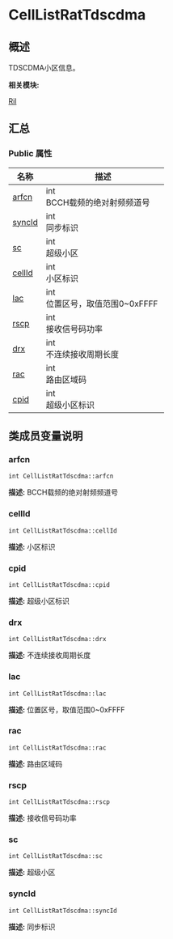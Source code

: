 # CellListRatTdscdma


## 概述

TDSCDMA小区信息。

**相关模块:**

[Ril](_ril.md)


## 汇总


### Public 属性

  | 名称 | 描述 | 
| -------- | -------- |
| [arfcn](#arfcn) | int<br/>BCCH载频的绝对射频频道号&nbsp; | 
| [syncId](#syncid) | int<br/>同步标识&nbsp; | 
| [sc](#sc) | int<br/>超级小区&nbsp; | 
| [cellId](#cellid) | int<br/>小区标识&nbsp; | 
| [lac](#lac) | int<br/>位置区号，取值范围0~0xFFFF&nbsp; | 
| [rscp](#rscp) | int<br/>接收信号码功率&nbsp; | 
| [drx](#drx) | int<br/>不连续接收周期长度&nbsp; | 
| [rac](#rac) | int<br/>路由区域码&nbsp; | 
| [cpid](#cpid) | int<br/>超级小区标识&nbsp; | 


## 类成员变量说明


### arfcn

  
```
int CellListRatTdscdma::arfcn
```
**描述:**
BCCH载频的绝对射频频道号


### cellId

  
```
int CellListRatTdscdma::cellId
```
**描述:**
小区标识


### cpid

  
```
int CellListRatTdscdma::cpid
```
**描述:**
超级小区标识


### drx

  
```
int CellListRatTdscdma::drx
```
**描述:**
不连续接收周期长度


### lac

  
```
int CellListRatTdscdma::lac
```
**描述:**
位置区号，取值范围0~0xFFFF


### rac

  
```
int CellListRatTdscdma::rac
```
**描述:**
路由区域码


### rscp

  
```
int CellListRatTdscdma::rscp
```
**描述:**
接收信号码功率


### sc

  
```
int CellListRatTdscdma::sc
```
**描述:**
超级小区


### syncId

  
```
int CellListRatTdscdma::syncId
```
**描述:**
同步标识
